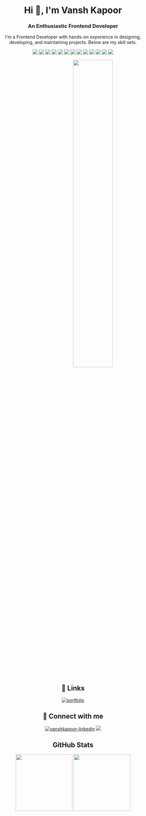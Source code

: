 <!DOCTYPE html>
<html>
<body>

<h1 align="center">Hi 👋, I'm Vansh Kapoor</h1>
<h3 align="center">An Enthusiastic Frontend Developer</h3>
<p align="center">I'm a Frontend Developer with hands-on experience in designing, developing, and maintaining projects. Below are my skill sets.</p>

<p align= "center">
  <img src="https://img.shields.io/badge/CSS-2763EA"/>
  <img src="https://img.shields.io/badge/Javascript-EFCD46"/>
  <img src="https://img.shields.io/badge/React-119FCA"/>
  <img src="https://img.shields.io/badge/Next-000000"/>
  <img src="https://img.shields.io/badge/Langchain-ABCA00"/>
  <img src="https://img.shields.io/badge/TypeScript-3077C6"/>
  <img src="https://img.shields.io/badge/PostgreSQL-6597C10"/>
  <img src="https://img.shields.io/badge/PHP-7377AD"/>
  <img src="https://img.shields.io/badge/SQL-DC8903"/>
  <img src="https://img.shields.io/badge/Node-2C2C2C"/>
  <img src="https://img.shields.io/badge/Express-484747"/>
  <img src="https://img.shields.io/badge/Mongodb-54A74A"/>
  <img src="https://img.shields.io/badge/Electron-1B1C26"/>
</p>

<div align="center">
<p align="center"><a href="#"><img style="margin-left:25%" width="50%" align="center" height="auto" src="https://sagarmude.netlify.app/static/media/avatar.711110cc.svg" height="175px"/></a></p>
</div>


<div align="center">

## 🔗 Links
[![portfolio](https://img.shields.io/badge/portfolio-4AACF3?style=for-the-badge&logo=ko-fi&logoColor=white)](https://vanshk141999.github.io)

## 🔗 Connect with me
<span align="left">
  <a href="https://www.linkedin.com/in/vansh-kapoor-vk/"><img src="https://img.shields.io/badge/LinkedIn-0077B5?style=for-the-badge&logo=linkedin&logoColor=white" alt="vanshkapoor-linkedin"/></a>
  <a href="mailto:kvansh297@gmail.com">
    <img src="https://img.shields.io/badge/Gmail-D14836?style=for-the-badge&logo=gmail&logoColor=white"   />
  </a>
</span>

## GitHub Stats
<div align="center">
  <img height="180em" src="https://github-readme-stats-git-master-vanshs-projects.vercel.app/api?username=vanshk141999&show_icons=true&include_all_commits=true&count_private=true&show=prs_merged,prs_merged_percentage&hide=stars"/>
  <img height="180em" src="https://github-readme-stats-git-master-vanshs-projects.vercel.app/api/top-langs/?username=vanshk141999&layout=compact&langs_count=6"/>
</div>

</div>
</body>
</html>

